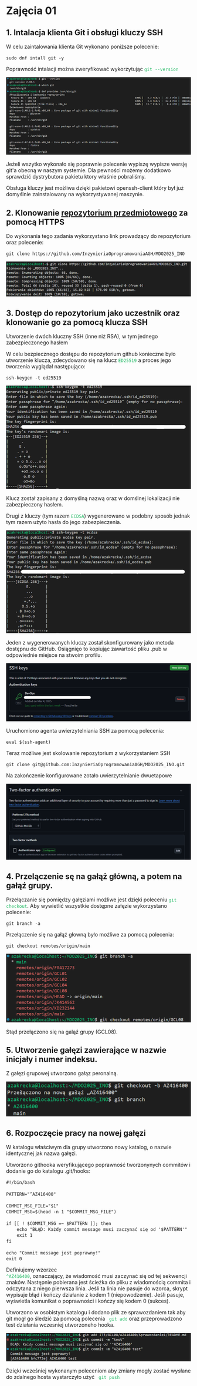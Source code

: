 # Zajęcia 01
## 1. Intalacja klienta Git i obsługi kluczy SSH

W celu zaintalowania klienta Git wykonano poniższe polecenie:

    sudo dnf intall git -y

Poprawność intalacji można zweryfikować wykorzytując <code style="color:rgb(35, 186, 101);">git --version</code>

![text](<./img/git --version.png>)

Jeżeli wszytko wykonało się poprawnie polecenie wypiszę wypisze wersję git'a obecną w naszym systemie. Dla pewności możemy dodatkowo sprawdzić dystrybutora pakietu ktory właśnie pobraliśmy. 

Obsługa kluczy jest możliwa dzięki pakietowi openssh-client który był już domyślnie zainstalowany na wykorzystywanej maszynie. 

## 2. Klonowanie [repozytorium przedmiotowego](https://github.com/InzynieriaOprogramowaniaAGH/MDO2025_INO) za pomocą HTTPS

Do wykonania tego zadania wykorzystano link prowadzący do repozytorium oraz polecenie: 

    git clone https://github.com/InzynieriaOprogramowaniaAGH/MDO2025_INO

![text](<./img/gir clone https.png>)

## 3. Dostęp do repozytorium jako uczestnik oraz klonowanie go za pomocą klucza SSH

Utworzenie dwóch kluczny SSH (inne niż RSA), w tym jednego zabezpieczonego hasłem 

W celu bezpiecznego dostępu do repozytorium github konieczne było utworzenie klucza, zdecydowano się na klucz <code style="color:rgb(35, 186, 101);">ED25519</code> a proces jego tworzenia wyglądał następująco:

    ssh-keygen -t ed25519

![alt text](<./img/key ed25519.png>)

Klucz został zapisany z domyślną nazwą oraz w domślnej lokalizacji nie zabezpieczony hasłem.

Drugi z kluczy (tym razem <code style="color:rgb(35, 186, 101);">ECDSA</code>) wygenerowano w podobny sposób jednak tym razem użyto hasła do jego zabezpieczenia. 

![alt text](<./img/key ecdsa.png>)

Jeden z wygenerowanych kluczy został skonfigurowany jako metoda dostępnu do GitHub. Osiągnięo to kopiując zawartość pliku .pub w odpowiednie miejsce na stwoim profilu. 

![alt text](<./img/ssh github.png>)

Uruchomiono agenta uwierzytelniania SSH za pomocą polecenia:

    eval $(ssh-agent)

Teraz możliwe jest skolowanie repozytorium z wykorzystaniem SSH

    git clone git@github.com:InzynieriaOprogramowaniaAGH/MDO2025_INO.git

Na zakończenie konfigurowane zotało uwierzytelnianie dwuetapowe 

![alt text](./img/autentication.png)

## 4. Przelączenie sę na gałąż główną, a potem na gałąź grupy.

Przełączanie się pomiędzy gałęziami możliwe jest dzięki poleceniu <code style="color:rgb(35, 186, 101);">git checkout</code>. Aby wywietlić wszystkie dostępne załęzie wykorzystano polecenie: 

    git branch -a

Przełączenie się na gałąź głowną było możliwe za pomocą polecenia: 

    git checkout remotes/origin/main

![alt text](<./img/git branch -a.png>)

Stąd przełączono się na galąź grupy (GCL08). 

## 5. Utworzenie gałęzi zawierające w nazwie inicjały i numer indeksu. 

Z gałęzi grupowej utworzono gałąz peronalną. 

 ![alt text](<./img/git checkout -b AZ.png>)

 ## 6. Rozpoczęcie pracy na nowej gałęzi

 W katalogu właściwym dla grupy utworzono nowy katalog, o nazwie identycznej jak nazwa gałęzi. 

 Utworzono githooka weryfikującego poprawność tworzonynych commitów i dodanie go do katalogu .git/hooks:

    #!/bin/bash

    PATTERN="^AZ416400" 

    COMMIT_MSG_FILE="$1"
    COMMIT_MSG=$(head -n 1 "$COMMIT_MSG_FILE")

    if [[ ! $COMMIT_MSG =~ $PATTERN ]]; then
        echo "BŁĄD: Każdy commit message musi zaczynać się od '$PATTERN'"
        exit 1  
    fi

    echo "Commit message jest poprawny!"
    exit 0 

Definiujemy wzorzec <code style="color:rgb(35, 186, 101);"> ^AZ416400</code>, oznaczający, że wiadomość musi zaczynać się od tej sekwencji znaków. Następnie pobierana jest ścieżka do pliku z wiadomością commita i odczytana z niego pierwsza linia. Jeśli ta linia nie pasuje do wzorca, skrypt wypisuje błąd i kończy działanie z kodem 1 (niepowodzenie). Jeśli pasuje, wyświetla komunikat o poprawności i kończy się kodem 0 (sukces).

Utworzono w osobistym katalogu i dodano plik ze sprawozdaniem tak aby git mogł go śledzić za pomocą polecenia <code style="color:rgb(35, 186, 101);"> git add</code> oraz przeprowadzono test działania wczesniej utworzoneho hooka.

![text](<./img/git commit.png>)

Dzięki wcześniej wykonanym poleceniom aby zmiany mogły zostać wysłane do zdalnego hosta wystarczyło użyć <code style="color:rgb(35, 186, 101);"> git push</code>




